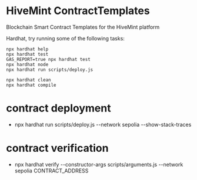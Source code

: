 # HiveMint ContractTemplates
Blockchain Smart Contract Templates for the HiveMint platform

Hardhat, try running some of the following tasks:

```shell
npx hardhat help
npx hardhat test
GAS_REPORT=true npx hardhat test
npx hardhat node
npx hardhat run scripts/deploy.js
```

```
npx hardhat clean
npx hardhat compile
```

# contract deployment
- npx hardhat run scripts/deploy.js --network sepolia --show-stack-traces

# contract verification
- npx hardhat verify --constructor-args scripts/arguments.js --network sepolia CONTRACT_ADDRESS